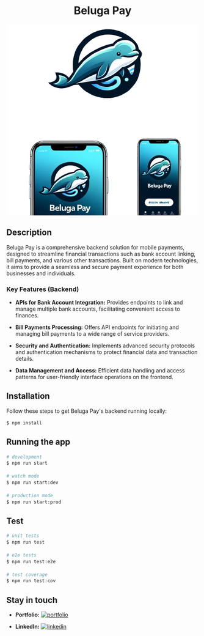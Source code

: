 <h1 align="center">Beluga Pay</h1>

<p align="center">
  <a href="https://imgur.com/NEOAvhH"><img src="NEOAvhH.png" title="source: imgur.com" /></a>
</p>

  <!--[![Backers on Open Collective](https://opencollective.com/nest/backers/badge.svg)](https://opencollective.com/nest#backer)
  [![Sponsors on Open Collective](https://opencollective.com/nest/sponsors/badge.svg)](https://opencollective.com/nest#sponsor)-->

## Description

Beluga Pay is a comprehensive backend solution for mobile payments, designed to streamline financial transactions such as bank account linking, bill payments, and various other transactions. Built on modern technologies, it aims to provide a seamless and secure payment experience for both businesses and individuals.

### Key Features (Backend)

- **APIs for Bank Account Integration:** Provides endpoints to link and manage multiple bank accounts, facilitating convenient access to finances.
  
- **Bill Payments Processing:** Offers API endpoints for initiating and managing bill payments to a wide range of service providers.
  
- **Security and Authentication:** Implements advanced security protocols and authentication mechanisms to protect financial data and transaction details.
  
- **Data Management and Access:** Efficient data handling and access patterns for user-friendly interface operations on the frontend.

## Installation

Follow these steps to get Beluga Pay's backend running locally:

```bash
$ npm install
```

## Running the app

```bash
# development
$ npm run start

# watch mode
$ npm run start:dev

# production mode
$ npm run start:prod
```

## Test

```bash
# unit tests
$ npm run test

# e2e tests
$ npm run test:e2e

# test coverage
$ npm run test:cov
```

## Stay in touch

- **Portfolio:** [![portfolio](https://img.shields.io/badge/my_portfolio-000?style=for-the-badge&logo=ko-fi&logoColor=white)](https://github.com/nayefserag)

- **LinkedIn:** [![linkedin](https://img.shields.io/badge/linkedin-0A66C2?style=for-the-badge&logo=linkedin&logoColor=white)](https://www.linkedin.com/in/nayf-serag-70a3611b8)


